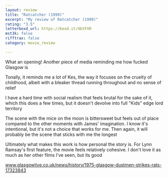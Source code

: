 ```yaml
---
layout: review
title: "Ratcatcher (1999)"
excerpt: "My review of Ratcatcher (1999)"
rating: "3.5"
letterboxd_url: https://boxd.it/4btFXR
mst3k: false
rifftrax: false
category: movie_review

---
```


What an opening! Another piece of media reminding me how fucked Glasgow is

Tonally, it reminds me a lot of Kes, the way it focuses on the cruelty of childhood, albeit with a bleaker thread running throughout and no sense of relief

I have a hard time with social realism that feels brutal for the sake of it, which this does a few times, but it doesn't devolve into full "Kids" edge lord territory

The scene with the mice on the moon is bittersweet but feels out of place compared to the other moments with James' imagination. I know it's intentional, but it's not a choice that works for me. Then again, it will probably be the scene that sticks with me the longest

Ultimately what makes this work is how personal the story is. For Lynn Ramsay's first feature, the movie feels relatively cohesive. I don't love it as much as her other films I've seen, but its good

<a href="https://www.glasgowlive.co.uk/news/history/1975-glasgow-dustmen-strikes-rats-17323843" rel="nofollow">www.glasgowlive.co.uk/news/history/1975-glasgow-dustmen-strikes-rats-17323843</a>